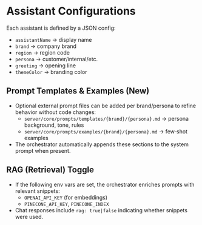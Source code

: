 # Assistant Configurations

Each assistant is defined by a JSON config:
- `assistantName` → display name
- `brand` → company brand
- `region` → region code
- `persona` → customer/internal/etc.
- `greeting` → opening line
- `themeColor` → branding color

## Prompt Templates & Examples (New)
- Optional external prompt files can be added per brand/persona to refine behavior without code changes:
  - `server/core/prompts/templates/{brand}/{persona}.md` → persona background, tone, rules
  - `server/core/prompts/examples/{brand}/{persona}.md` → few‑shot examples
- The orchestrator automatically appends these sections to the system prompt when present.

## RAG (Retrieval) Toggle
- If the following env vars are set, the orchestrator enriches prompts with relevant snippets:
  - `OPENAI_API_KEY` (for embeddings)
  - `PINECONE_API_KEY`, `PINECONE_INDEX`
- Chat responses include `rag: true|false` indicating whether snippets were used.
